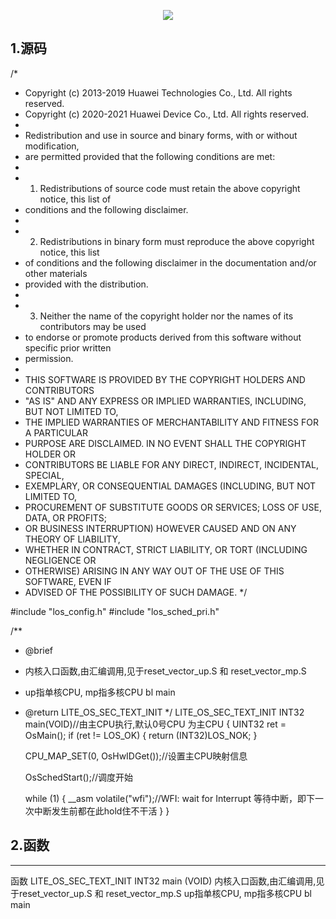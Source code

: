 <p align = "center">
 <img src = "https://readme-typing-svg.demolab.com?font=Fira+Code&pause=1000&color=18D4F7&width=435&lines=Harmony+main%E5%87%BD%E6%95%B0%E5%88%86%E6%9E%90-Huawei%EF%BC%81">
  </p>
  
 <h2>1.源码</h2>
  <p align = "center">
 
 /*
 * Copyright (c) 2013-2019 Huawei Technologies Co., Ltd. All rights reserved.
 * Copyright (c) 2020-2021 Huawei Device Co., Ltd. All rights reserved.
 *
 * Redistribution and use in source and binary forms, with or without modification,
 * are permitted provided that the following conditions are met:
 *
 * 1. Redistributions of source code must retain the above copyright notice, this list of
 *    conditions and the following disclaimer.
 *
 * 2. Redistributions in binary form must reproduce the above copyright notice, this list
 *    of conditions and the following disclaimer in the documentation and/or other materials
 *    provided with the distribution.
 *
 * 3. Neither the name of the copyright holder nor the names of its contributors may be used
 *    to endorse or promote products derived from this software without specific prior written
 *    permission.
 *
 * THIS SOFTWARE IS PROVIDED BY THE COPYRIGHT HOLDERS AND CONTRIBUTORS
 * "AS IS" AND ANY EXPRESS OR IMPLIED WARRANTIES, INCLUDING, BUT NOT LIMITED TO,
 * THE IMPLIED WARRANTIES OF MERCHANTABILITY AND FITNESS FOR A PARTICULAR
 * PURPOSE ARE DISCLAIMED. IN NO EVENT SHALL THE COPYRIGHT HOLDER OR
 * CONTRIBUTORS BE LIABLE FOR ANY DIRECT, INDIRECT, INCIDENTAL, SPECIAL,
 * EXEMPLARY, OR CONSEQUENTIAL DAMAGES (INCLUDING, BUT NOT LIMITED TO,
 * PROCUREMENT OF SUBSTITUTE GOODS OR SERVICES; LOSS OF USE, DATA, OR PROFITS;
 * OR BUSINESS INTERRUPTION) HOWEVER CAUSED AND ON ANY THEORY OF LIABILITY,
 * WHETHER IN CONTRACT, STRICT LIABILITY, OR TORT (INCLUDING NEGLIGENCE OR
 * OTHERWISE) ARISING IN ANY WAY OUT OF THE USE OF THIS SOFTWARE, EVEN IF
 * ADVISED OF THE POSSIBILITY OF SUCH DAMAGE.
 */
 
#include "los_config.h"
#include "los_sched_pri.h"
 
/**
 * @brief 
 * 内核入口函数,由汇编调用,见于reset_vector_up.S 和 reset_vector_mp.S 
 * up指单核CPU, mp指多核CPU bl        main
 * @return LITE_OS_SEC_TEXT_INIT 
 */
LITE_OS_SEC_TEXT_INIT INT32 main(VOID)//由主CPU执行,默认0号CPU 为主CPU 
{
    UINT32 ret = OsMain();
    if (ret != LOS_OK) {
        return (INT32)LOS_NOK;
    }
 
    CPU_MAP_SET(0, OsHwIDGet());//设置主CPU映射信息
 
    OsSchedStart();//调度开始
 
    while (1) {
        __asm volatile("wfi");//WFI: wait for Interrupt 等待中断，即下一次中断发生前都在此hold住不干活
    }
}
</p>
 <h2>2.函数</h2>
 <hr>
 <p>函数
LITE_OS_SEC_TEXT_INIT INT32 	main (VOID)
 	内核入口函数,由汇编调用,见于reset_vector_up.S 和 reset_vector_mp.S up指单核CPU, mp指多核CPU bl main
 </p>

